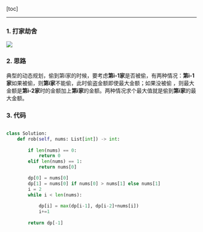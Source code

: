 [toc]

---

### 1. 打家劫舍

![](https://i.loli.net/2019/12/08/39X8BgCGvhdUOmz.jpg)

### 2. 思路

​		典型的动态规划，偷到第i家的时候，要考虑**第i-1家**是否被偷，有两种情况：**第i-1家**如果被偷，则**第i家**不能偷，此时偷盗金额即使最大金额；如果没被偷 ，则最大金额是**第i-2家**时的金额加上**第i家**的金额。两种情况求个最大值就是偷到**第i家**的最大金额。

### 3. 代码

```python

class Solution:
    def rob(self, nums: List[int]) -> int:
        
        if len(nums) == 0:
            return 0
        elif len(nums) == 1:
            return nums[0]

        dp[0] = nums[0]
        dp[1] = nums[0] if nums[0] > nums[1] else nums[1]
        i = 2
        while i < len(nums):
            
            dp[i] = max(dp[i-1], dp[i-2]+nums[i])
            i+=1
            
        return dp[-1]
```



